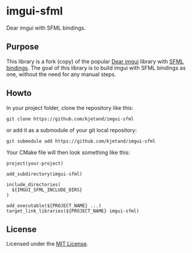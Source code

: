 # imgui-sfml
Dear imgui with SFML bindings.

## Purpose
This library is a fork (copy) of the popular [Dear imgui](https://github.com/ocornut/imgui) library with [SFML bindings](https://github.com/eliasdaler/imgui-sfml). The goal of this library is to build imgui with SFML bindings as one, without the need for any manual steps.

## Howto
In your project folder, clone the repository like this:

```
git clone https://github.com/kjetand/imgui-sfml
```

or add it as a submodule of your git local repository:

```
git submodule add https://github.com/kjetand/imgui-sfml
```

Your CMake file will then look something like this:

```
project(your-project)

add_subdirectory(imgui-sfml)

include_directories(
  ${IMGUI_SFML_INCLUDE_DIRS}
)

add_executable(${PROJECT_NAME} ...)
target_link_libraries(${PROJECT_NAME} imgui-sfml)
```

## License
Licensed under the [MIT License](LICENSE).
